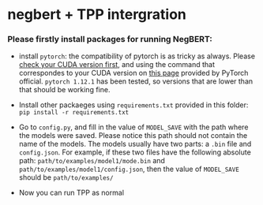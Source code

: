 # negbert + TPP intergration

### Please firstly install packages for running NegBERT:

- install ```pytorch```: the compatibility of pytorch is as tricky as always. Please [check your CUDA version first](https://stackoverflow.com/questions/9727688/how-to-get-the-cuda-version), and using the command that correspondes to your CUDA version on [this page](https://pytorch.org/get-started/previous-versions/) provided by PyTorch official. ```pytorch 1.12.1``` has been tested, so versions that are lower than that should be working fine.

- Install other packaeges using ```requirements.txt``` provided in this folder: ```pip install -r requirements.txt```

- Go to ```config.py```, and fill in the value of ```MODEL_SAVE``` with the path where the models were saved. Please notice this path should not contain the name of the models. 
The models usually have two parts: a ```.bin``` file and ```config.json```. For example, if these two files have the following absolute path: ```path/to/examples/model1/mode.bin``` and ```path/to/examples/model1/config.json```, then the value of ```MODEL_SAVE``` should be ```path/to/examples/```

- Now you can run TPP as normal
